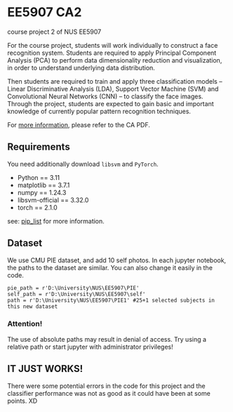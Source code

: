 # EE5907 CA2

course project 2 of NUS EE5907

For the course project, students will work individually to construct a face recognition system. Students are required to apply Principal Component Analysis (PCA) to perform data dimensionality reduction and visualization, in order to understand underlying data distribution.

Then students are required to train and apply three classification models – Linear Discriminative Analysis (LDA), Support Vector Machine (SVM) and Convolutional Neural Networks (CNN) – to classify the face images. Through the project, students are expected to gain basic and important knowledge of currently popular pattern recognition techniques.

For [more information](https://drive.google.com/drive/folders/1Y9CfVH-NCxgkiNEHp7Mxsutd71uebtFW?usp=share_link), please refer to the CA PDF.

## Requirements

You need additionally download `libsvm` and `PyTorch`.

- Python == 3.11
- matplotlib == 3.7.1
- numpy == 1.24.3
- libsvm-official == 3.32.0
- torch == 2.1.0

see: [pip_list](https://github.com/blackrock-3350/EE5907_CA2/blob/main/pip_list) for more information.

## Dataset

We use CMU PIE dataset, and add 10 self photos. 
In each jupyter notebook, the paths to the dataset are similar. You can also change it easily in the code.

```
pie_path = r'D:\University\NUS\EE5907\PIE'
self_path = r'D:\University\NUS\EE5907\self'
path = r'D:\University\NUS\EE5907\PIE1' #25+1 selected subjects in this new dataset
```

### Attention! 
The use of absolute paths may result in denial of access. Try using a relative path or start jupyter with administrator privileges!

## IT JUST WORKS!

There were some potential errors in the code for this project and the classifier performance was not as good as it could have been at some points. XD

